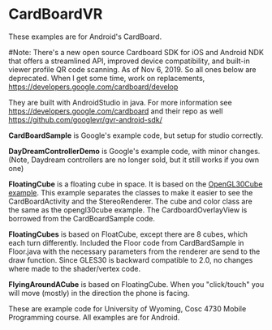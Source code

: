 # CardBoardVR
These examples are for Android's CardBoard.  


#Note: There's a new open source Cardboard SDK for iOS and Android NDK that offers a streamlined API, improved device compatibility, and built-in viewer profile QR code scanning.  As of Nov 6, 2019.  So all ones below are deprecated.  When I get some time, work on replacements, https://developers.google.com/cardboard/develop 

They are built with AndroidStudio in java. For more information see https://developers.google.com/cardboard and their repo as well https://github.com/googlevr/gvr-android-sdk/ <BR>

<b>CardBoardSample</b> is Google's example code, but setup for studio correctly.<BR>

<b>DayDreamControllerDemo</b> is Google's example code, with minor changes. (Note, Daydream controllers are no longer sold, but it still works if you own one) <BR>

<b>FloatingCube</b> is a floating cube in space.  It is based on the <a href="https://github.com/JimSeker/opengl/tree/master/OpenGL30Cube">OpenGL30Cube example</a>.  This example separates the classes to make it easier to see the CardBoardActivity and the StereoRenderer.  The cube and color class are the same as the opengl30cube example.  The CardboardOverlayView is borrowed from the CardBoardSample code.<BR>

<b>FloatingCubes</b> is based on FloatCube, except there are 8 cubes, which each turn differently.  Included the Floor code from CardBardSample in Floor.java with the necessary parameters from the renderer are send to the draw function.  Since GLES30 is backward compatible to 2.0, no changes where made to the shader/vertex code.

<b>FlyingAroundACube</b> is based on FloatingCube.  When you "click/touch" you will move (mostly) in the direction the phone is facing.

These are example code for University of Wyoming, Cosc 4730 Mobile Programming course.  All examples are for Android.
